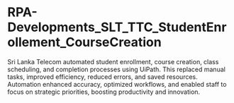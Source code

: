 # RPA-Developments_SLT_TTC_StudentEnrollement_CourseCreation
Sri Lanka Telecom automated student enrollment, course creation, class scheduling, and completion processes using UiPath. This replaced manual tasks, improved efficiency, reduced errors, and saved resources. Automation enhanced accuracy, optimized workflows, and enabled staff to focus on strategic priorities, boosting productivity and innovation. 
